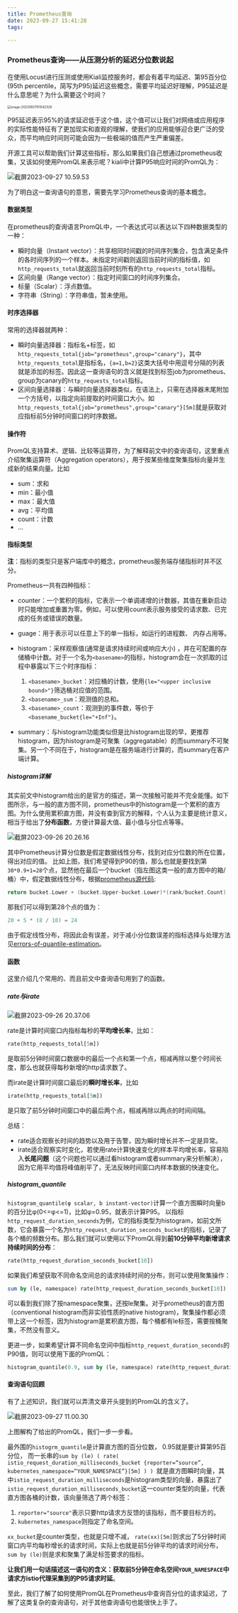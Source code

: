 ```yaml
---
title: Prometheus查询
date: 2023-09-27 15:41:28
tags:
  
---
```




### Prometheus查询——从压测分析的延迟分位数说起

在使用Locust进行压测或使用Kiali监控服务时，都会有着平均延迟、第95百分位(95th percentile，简写为P95)延迟这些概念，需要平均延迟好理解，P95延迟是什么意思呢？为什么需要这个时间？

<img src="https://oss.seineo.cn/images/202311112153400.png" alt="image-20230921151042328" style="zoom:50%;" />

P95延迟表示95%的请求延迟低于这个值，这个值可以让我们对网络或应用程序的实际性能特征有了更加现实和直观的理解，使我们的应用能够迎合更广泛的受众，而平均响应时间则可能会因为一些极端的值而产生严重偏差。

开源工具可以帮助我们计算这些指标，那么如果我们自己想通过prometheus收集，又该如何使用PromQL来表示呢？kiali中计算P95响应时间的PromQL为：

![截屏2023-09-27 10.59.53](https://oss.seineo.cn/images/202311112153423.png)

为了明白这一查询语句的意思，需要先学习Prometheus查询的基本概念。



#### 数据类型

在prometheus的查询语言PromQL中，一个表达式可以表达以下四种数据类型的一种：

- 瞬时向量（Instant vector）：共享相同时间戳的时间序列集合，包含满足条件的各时间序列的一个样本。未指定时间戳则返回当前时间的指标值，如`http_requests_total`就返回当前时刻所有的`http_requests_total`指标。
- 区间向量（Range vector）：指定时间窗口的时间序列集合。
- 标量（Scalar）：浮点数值。
- 字符串（String）：字符串值，暂未使用。

#### 时序选择器

常用的选择器就两种：

- 瞬时向量选择器：指标名+标签，如`http_requests_total{job="prometheus",group="canary"}`，其中`http_requests_total`是指标名，`{a=1,b=2}`这类大括号中用逗号分隔的列表就是添加的标签。因此这一查询语句的含义就是找到标签job为prometheus、group为canary的`http_requests_total`指标。
- 区间向量选择器：与瞬时向量选择器类似，在语法上，只需在选择器末尾附加一个方括号，以指定向前提取的时间窗口大小。如`http_requests_total{job="prometheus",group="canary"}[5m]`就是获取对应指标前5分钟时间窗口的时序数据。

#### 操作符

PromQL支持算术、逻辑、比较等运算符，为了解释前文中的查询语句，这里重点介绍聚集运算符（Aggregation operators），用于按某些维度聚集指标向量并生成新的结果向量。比如

- sum：求和
- min：最小值
- max：最大值
- avg：平均值
- count：计数
- ...

#### 指标类型

**注**：指标的类型只是客户端库中的概念，prometheus服务端存储指标时并不区分。

Prometheus一共有四种指标：

- counter：一个累积的指标，它表示一个单调递增的计数器，其值在重新启动时只能增加或重置为零。例如，可以使用count表示服务接受的请求数、已完成的任务或错误的数量。

- guage：用于表示可以任意上下的单一指标，如运行的进程数、 内存占用等。
- histogram：采样观察值(通常是请求持续时间或响应大小) ，并在可配置的存储桶中计数。对于一个名为`<basename>`的指标，histogram会在一次抓取的过程中暴露以下三个时序指标：
  1. `<basename>_bucket`：对应桶的计数，使用`{le="<upper inclusive bound>"}`筛选桶对应值的范围。
  2. `<basename>_sum`：观测值的总和。
  3. `<basename>_count`：观测到的事件数，等价于`<basename_bucket{le="+Inf"}`。
- summary：与histogram功能类似但是比histogram出现的早，更推荐histogram，因为histogram是可聚集（aggregatable）的而summary不可聚集。另一个不同在于，histogram是在服务端进行计算的，而summary在客户端计算。

##### histogram详解

其实前文中histogram给出的是官方的描述，第一次接触可能并不完全能懂。如下图所示，与一般的直方图不同，prometheus中的histogram是一个累积的直方图。为什么使用累积直方图，并没有查到官方的解释，个人认为主要是统计意义，相当于给出了**分布函数**，方便计算最大值、最小值与分位点等等。

![截屏2023-09-26 20.26.16](https://oss.seineo.cn/images/202311112153444.png)

其中Prometheus计算分位数是假定数据线性分布，找到对应分位数的所在位置，得出对应的值。 比如上图，我们希望得到P90的值，那么也就是要找到第`30*0.9+1=28`个点，显然他在最后一个bucket（指左图这类一般的直方图中的箱/桶）中，假定数据线性分布，根据[prometheus源代码](https://github.com/prometheus/prometheus/blob/main/promql/quantile.go):

```go
return bucket.Lower + (bucket.Upper-bucket.Lower)*(rank/bucket.Count)
```

那我们可以得到第28个点的值为：

```go
20 + 5 * (8 / 10) = 24
```

由于假定线性分布，将因此会有误差，对于减小分位数误差的指标选择与处理方法见[errors-of-quantile-estimation](https://prometheus.io/docs/practices/histograms/#errors-of-quantile-estimation)。

#### 函数

这里介绍几个常用的、而且前文中查询语句用到了的函数。

##### rate与irate

![截屏2023-09-26 20.37.06](https://oss.seineo.cn/images/202311112153483.png)

rate是计算时间窗口内指标每秒的**平均增长率**，比如：

```sql
rate(http_requests_total[5m])
```

是取前5分钟时间窗口数据中的最后一个点和第一个点，相减再除以整个时间长度，那么也就获得每秒新增的http请求数了。

而irate是计算时间窗口最后的**瞬时增长率**，比如

```sql
irate(http_requests_total[5m])
```

是只取了前5分钟时间窗口中的最后两个点，相减再除以两点的时间间隔。

总结：

- rate适合观察长时间的趋势以及用于告警，因为瞬时增长并不一定是异常。
- irate适合观察实时变化，若使用rate计算快速变化的样本平均增长率，容易陷入**长尾问题**（这个问题也可以通过看histogram或者summary来分析解决），因为它用平均值将峰值削平了，无法反映时间窗口内样本数据的快速变化。

##### histogram_quantile

`histogram_quantile(φ scalar, b instant-vector)`计算一个直方图瞬时向量b的百分比φ(0<=φ<=1)，比如φ=0.95，就表示计算P95。 以指标`http_request_duration_seconds`为例，它的指标类型为histogram，如前文所数，它会暴露一个名为`http_request_duration_seconds_bucket`的指标，记录了各个桶的频数分布。那么我们就可以使用以下PromQL得到**前10分钟平均新增请求持续时间的分布**：

```sql
rate(http_request_duration_seconds_bucket[10])
```

如果我们希望获取不同命名空间总的请求持续时间的分布，则可以使用聚集操作：

```sql
sum by (le, namespace) rate(http_request_duration_seconds_bucket[10])
```

可以看到我们除了按namespace聚集，还按le聚集。对于prometheus的直方图（conventional histogram而非实验性质的native histogram)，聚集操作都必须带上这一个标签，因为histogram是累积直方图，每个桶都有le标签，需要按桶聚集，不然没有意义。

更进一步，如果希望计算不同命名空间中指标`http_request_duration_seconds`的P90值，则可以使用下面的PromQL：

```sql
histogram_quantile(0.9, sum by (le, namespace) rate(http_request_duration_seconds_bucket[10]))
```



#### 查询语句回顾

有了上述知识，我们就可以弄清文章开头提到的PromQL的含义了。

![截屏2023-09-27 11.00.30](https://oss.seineo.cn/images/202311112153522.png)

上图解构了给出的PromQL，我们一步一步看。

最外围的`histogrm_quantile`是计算直方图的百分位数， 0.95就是要计算第95百分位， 而一长串的`sum by (le) ( rate( istio_request_duration_milliseconds_bucket {reporter=“source”, kubernetes_namespace=“YOUR_NAMESPACE”}[5m] ) ) `就是直方图瞬时向量，其中`istio_request_duration_milliseconds`是histogram类型的向量，暴露出了`istio_request_duration_milliseconds_bucket`这一counter类型的向量，代表直方图各桶的计数，该向量筛选了两个标签：

1. `reporter="source"`表示只要http请求方反馈的该指标，而不要目标方的。
2. `kubernetes_namespace`则指定了命名空间。

`xx_bucket`是counter类型，也就是只增不减， `rate(xx)[5m]`则求出了5分钟时间窗口内平均每秒增长的请求时间，实际上也就是前5分钟平均的请求时间分布， `sum by (le)`则是求和聚集了满足标签要求的指标。

**让我们用一句话描述这一语句的含义：获取前5分钟在命名空间`YOUR_NAMESPACE`中请求方istio代理采集到的P95请求时延**。

至此，我们了解了如何使用PromQL在Prometheus中查询百分位的请求延迟，了解了这类复杂的查询语句，对于其他查询语句也能很快上手了。
